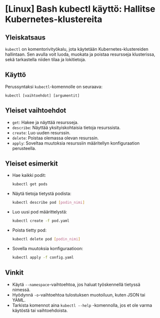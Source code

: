# [Linux] Bash kubectl käyttö: Hallitse Kubernetes-klustereita

## Yleiskatsaus
`kubectl` on komentorivityökalu, jota käytetään Kubernetes-klustereiden hallintaan. Sen avulla voit luoda, muokata ja poistaa resursseja klusterissa, sekä tarkastella niiden tilaa ja lokitietoja.

## Käyttö
Perussyntaksi `kubectl`-komennolle on seuraava:

```
kubectl [vaihtoehdot] [argumentit]
```

## Yleiset vaihtoehdot
- `get`: Hakee ja näyttää resursseja.
- `describe`: Näyttää yksityiskohtaisia tietoja resurssista.
- `create`: Luo uuden resurssin.
- `delete`: Poistaa olemassa olevan resurssin.
- `apply`: Soveltaa muutoksia resurssiin määritellyn konfiguraation perusteella.

## Yleiset esimerkit
- Hae kaikki podit:
  ```bash
  kubectl get pods
  ```

- Näytä tietoja tietystä podista:
  ```bash
  kubectl describe pod [podin_nimi]
  ```

- Luo uusi pod määrittelystä:
  ```bash
  kubectl create -f pod.yaml
  ```

- Poista tietty pod:
  ```bash
  kubectl delete pod [podin_nimi]
  ```

- Sovella muutoksia konfiguraatioon:
  ```bash
  kubectl apply -f config.yaml
  ```

## Vinkit
- Käytä `--namespace`-vaihtoehtoa, jos haluat työskennellä tietyssä nimessä.
- Hyödynnä `-o`-vaihtoehtoa tulostuksen muotoiluun, kuten JSON tai YAML.
- Tarkista komennot aina `kubectl --help` -komennolla, jos et ole varma käytöstä tai vaihtoehdoista.